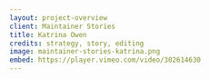 ```yaml
---
layout: project-overview
client: Maintainer Stories
title: Katrina Owen
credits: strategy, story, editing
image: maintainer-stories-katrina.png
embed: https://player.vimeo.com/video/302614630
---
```

